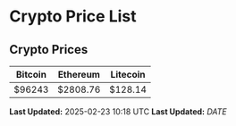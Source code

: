 # Crypto Price List

## Crypto Prices
| Bitcoin | Ethereum | Litecoin |
| ------- | -------- | -------- |
| $96243 | $2808.76 | $128.14 |
**Last Updated:** 2025-02-23 10:18 UTC
**Last Updated:** $DATE$

